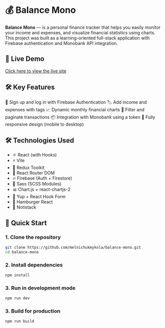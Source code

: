 # 💰 Balance Mono

**Balance Mono** — is a personal finance tracker that helps you easily monitor your income and expenses, and visualize financial statistics using charts.
This project was built as a learning-oriented full-stack application with Firebase authentication and Monobank API integration.

## 🔗 Live Demo

[Click here to view the live site](https://melnichukmykola.github.io/balance-mono/#/home)

## 🛠️ Key Features

🔐 Sign up and log in with Firebase Authentication
🏷️ Add income and expenses with tags
📈 Dynamic monthly financial charts
🔎 Filter and paginate transactions
📦 Integration with Monobank using a token
📱 Fully responsive design (mobile to desktop)

## 🛠️ Technologies Used

- ⚛️ React (with Hooks)
- ⚡ Vite
- 🔁 Redux Toolkit
- 🧭 React Router DOM
- 🔥 Firebase (Auth + Firestore)
- 💅 Sass (SCSS Modules)
- 📊 Chart.js + react-chartjs-2
- 🧰 Yup + React Hook Form
- 🍔 Hamburger React
- 🔔 Notistack

## 🚀 Quick Start

### 1. Clone the repository

```bash
git clone https://github.com/melnichukmykola/balance-mono.git
cd balance-mono
```

### 2. Install dependencies

```bash
npm install
```

### 3. Run in development mode

```bash
npm run dev
```

### 3. Build for production

```bash
npm run build
```
